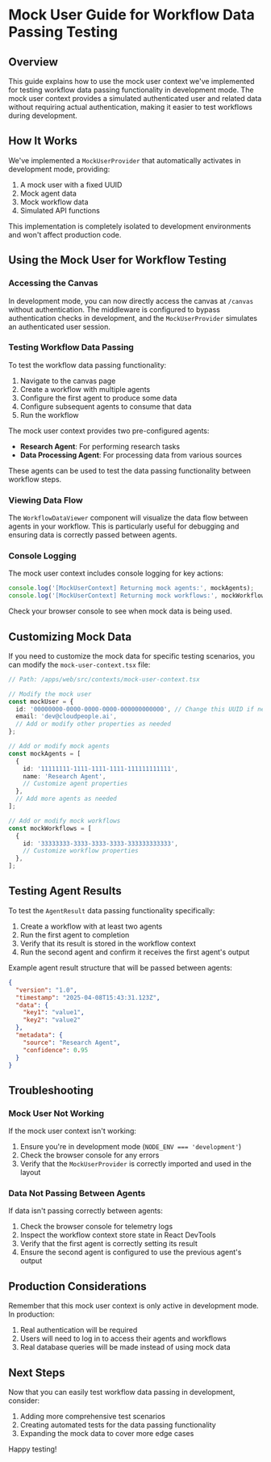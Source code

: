 # Mock User Guide for Workflow Data Passing Testing

## Overview

This guide explains how to use the mock user context we've implemented for testing workflow data passing functionality in development mode. The mock user context provides a simulated authenticated user and related data without requiring actual authentication, making it easier to test workflows during development.

## How It Works

We've implemented a `MockUserProvider` that automatically activates in development mode, providing:

1. A mock user with a fixed UUID
2. Mock agent data
3. Mock workflow data
4. Simulated API functions

This implementation is completely isolated to development environments and won't affect production code.

## Using the Mock User for Workflow Testing

### Accessing the Canvas

In development mode, you can now directly access the canvas at `/canvas` without authentication. The middleware is configured to bypass authentication checks in development, and the `MockUserProvider` simulates an authenticated user session.

### Testing Workflow Data Passing

To test the workflow data passing functionality:

1. Navigate to the canvas page
2. Create a workflow with multiple agents
3. Configure the first agent to produce some data
4. Configure subsequent agents to consume that data
5. Run the workflow

The mock user context provides two pre-configured agents:

- **Research Agent**: For performing research tasks
- **Data Processing Agent**: For processing data from various sources

These agents can be used to test the data passing functionality between workflow steps.

### Viewing Data Flow

The `WorkflowDataViewer` component will visualize the data flow between agents in your workflow. This is particularly useful for debugging and ensuring data is correctly passed between agents.

### Console Logging

The mock user context includes console logging for key actions:

```javascript
console.log('[MockUserContext] Returning mock agents:', mockAgents);
console.log('[MockUserContext] Returning mock workflows:', mockWorkflows);
```

Check your browser console to see when mock data is being used.

## Customizing Mock Data

If you need to customize the mock data for specific testing scenarios, you can modify the `mock-user-context.tsx` file:

```typescript
// Path: /apps/web/src/contexts/mock-user-context.tsx

// Modify the mock user
const mockUser = {
  id: '00000000-0000-0000-0000-000000000000', // Change this UUID if needed
  email: 'dev@cloudpeople.ai',
  // Add or modify other properties as needed
};

// Add or modify mock agents
const mockAgents = [
  {
    id: '11111111-1111-1111-1111-111111111111',
    name: 'Research Agent',
    // Customize agent properties
  },
  // Add more agents as needed
];

// Add or modify mock workflows
const mockWorkflows = [
  {
    id: '33333333-3333-3333-3333-333333333333',
    // Customize workflow properties
  },
];
```

## Testing Agent Results

To test the `AgentResult` data passing functionality specifically:

1. Create a workflow with at least two agents
2. Run the first agent to completion
3. Verify that its result is stored in the workflow context
4. Run the second agent and confirm it receives the first agent's output

Example agent result structure that will be passed between agents:

```json
{
  "version": "1.0",
  "timestamp": "2025-04-08T15:43:31.123Z",
  "data": {
    "key1": "value1",
    "key2": "value2"
  },
  "metadata": {
    "source": "Research Agent",
    "confidence": 0.95
  }
}
```

## Troubleshooting

### Mock User Not Working

If the mock user context isn't working:

1. Ensure you're in development mode (`NODE_ENV === 'development'`)
2. Check the browser console for any errors
3. Verify that the `MockUserProvider` is correctly imported and used in the layout

### Data Not Passing Between Agents

If data isn't passing correctly between agents:

1. Check the browser console for telemetry logs
2. Inspect the workflow context store state in React DevTools
3. Verify that the first agent is correctly setting its result
4. Ensure the second agent is configured to use the previous agent's output

## Production Considerations

Remember that this mock user context is only active in development mode. In production:

1. Real authentication will be required
2. Users will need to log in to access their agents and workflows
3. Real database queries will be made instead of using mock data

## Next Steps

Now that you can easily test workflow data passing in development, consider:

1. Adding more comprehensive test scenarios
2. Creating automated tests for the data passing functionality
3. Expanding the mock data to cover more edge cases

Happy testing!
